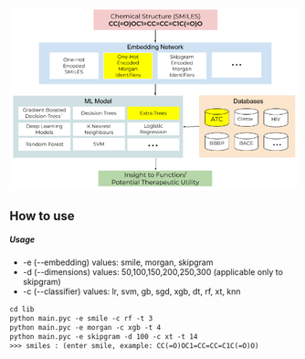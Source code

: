 ![Overview](overview.png)

## How to use

##### Usage
- -e (--embedding) values: smile, morgan, skipgram
- -d (--dimensions) values: 50,100,150,200,250,300 (applicable only to skipgram)
- -c (--classifier) values: lr, svm, gb, sgd, xgb, dt, rf, xt, knn

```
cd lib
python main.pyc -e smile -c rf -t 3
python main.pyc -e morgan -c xgb -t 4
python main.pyc -e skipgram -d 100 -c xt -t 14
>>> smiles : (enter smile, example: CC(=O)OC1=CC=CC=C1C(=O)O)
```

